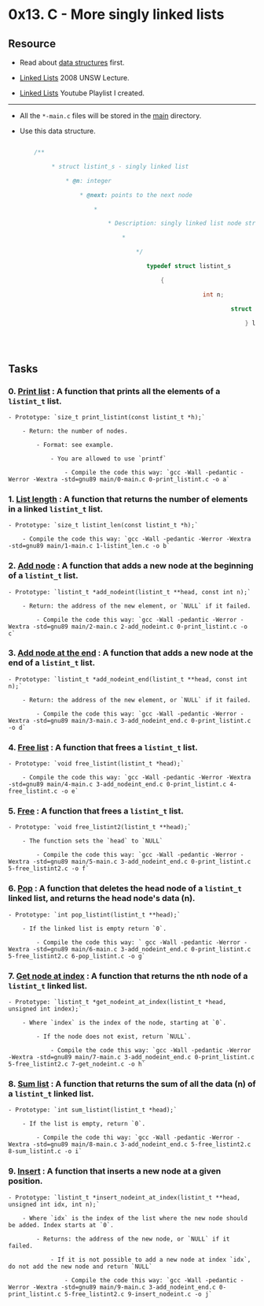 # 0x13. C - More singly linked lists



## Resource



- Read about [data structures](https://www.notion.so/C-Programming-f13cdb9661db464f8ea326c5a2654e8e) first.

- [Linked Lists](https://www.youtube.com/watch?v=udapt4FGY20&t=130s) 2008 UNSW Lecture.

- [Linked Lists](https://www.youtube.com/playlist?list=PLIsXzR_wZY-xQSwyG_PAQHJtyo4o9WWXd) Youtube Playlist I created.



---



- All the `*-main.c` files will be stored in the [main](./main) directory.



- Use this data structure.

	```c

		/**

			 * struct listint_s - singly linked list

			 	 * @n: integer

				 	 * @next: points to the next node

					 	 *

						 	 * Description: singly linked list node structure

							 	 * 

								 	 */

									 	typedef struct listint_s

											{

														int n;

																struct listint_s *next;

																	} listint_t;

																		```



## Tasks



### 0. [Print list](./0-print_listint.c) : A function that prints all the elements of a `listint_t` list.

	- Prototype: `size_t print_listint(const listint_t *h);`

		- Return: the number of nodes.

			- Format: see example.

				- You are allowed to use `printf`

					- Compile the code this way: `gcc -Wall -pedantic -Werror -Wextra -std=gnu89 main/0-main.c 0-print_listint.c -o a`

### 1. [List length](./1-listint_len.c) : A function that returns the number of elements in a linked `listint_t` list.

	- Prototype: `size_t listint_len(const listint_t *h);`

		- Compile the code this way: `gcc -Wall -pedantic -Werror -Wextra -std=gnu89 main/1-main.c 1-listint_len.c -o b`

### 2. [Add node](./2-add_nodeint.c) : A function that adds a new node at the beginning of a `listint_t` list.

	- Prototype: `listint_t *add_nodeint(listint_t **head, const int n);`

		- Return: the address of the new element, or `NULL` if it failed.

			- Compile the code this way: `gcc -Wall -pedantic -Werror -Wextra -std=gnu89 main/2-main.c 2-add_nodeint.c 0-print_listint.c -o c`

### 3. [Add node at the end](./3-add_nodeint_end.c) : A function that adds a new node at the end of a `listint_t` list.

	- Prototype: `listint_t *add_nodeint_end(listint_t **head, const int n);`

		- Return: the address of the new element, or `NULL` if it failed.

			- Compile the code this way: `gcc -Wall -pedantic -Werror -Wextra -std=gnu89 main/3-main.c 3-add_nodeint_end.c 0-print_listint.c -o d`

### 4. [Free list](./4-free_listint.c) : A function that frees a `listint_t` list.

	- Prototype: `void free_listint(listint_t *head);`

		- Compile the code this way: `gcc -Wall -pedantic -Werror -Wextra -std=gnu89 main/4-main.c 3-add_nodeint_end.c 0-print_listint.c 4-free_listint.c -o e`

### 5. [Free](./5-free_listint2.c) : A function that frees a `listint_t` list.

	- Prototype: `void free_listint2(listint_t **head);`

		- The function sets the `head` to `NULL`

			- Compile the code this way: `gcc -Wall -pedantic -Werror -Wextra -std=gnu89 main/5-main.c 3-add_nodeint_end.c 0-print_listint.c 5-free_listint2.c -o f`

### 6. [Pop](./6-pop_listint.c) : A function that deletes the head node of a `listint_t` linked list, and returns the head node's data (n).

	- Prototype: `int pop_listint(listint_t **head);`

		- If the linked list is empty return `0`.

			- Compile the code this way: ` gcc -Wall -pedantic -Werror -Wextra -std=gnu89 main/6-main.c 3-add_nodeint_end.c 0-print_listint.c 5-free_listint2.c 6-pop_listint.c -o g`

### 7. [Get node at index](./7-get_nodeint.c) : A function that returns the nth node of a `listint_t` linked list.

	- Prototype: `listint_t *get_nodeint_at_index(listint_t *head, unsigned int index);`

		- Where `index` is the index of the node, starting at `0`.

			- If the node does not exist, return `NULL`.

				- Compile the code this way: `gcc -Wall -pedantic -Werror -Wextra -std=gnu89 main/7-main.c 3-add_nodeint_end.c 0-print_listint.c 5-free_listint2.c 7-get_nodeint.c -o h`

### 8. [Sum list](./8-sum_listint.c) : A function that returns the sum of all the data (n) of a `listint_t` linked list.

	- Prototype: `int sum_listint(listint_t *head);`

		- If the list is empty, return `0`.

			- Compile the code thi way: `gcc -Wall -pedantic -Werror -Wextra -std=gnu89 main/8-main.c 3-add_nodeint_end.c 5-free_listint2.c 8-sum_listint.c -o i`

### 9. [Insert](./9-insert_nodeint.c) :  A function that inserts a new node at a given position.

	- Prototype: `listint_t *insert_nodeint_at_index(listint_t **head, unsigned int idx, int n);`

		- Where `idx` is the index of the list where the new node should be added. Index starts at `0`.

			- Returns: the address of the new node, or `NULL` if it failed.

				- If it is not possible to add a new node at index `idx`, do not add the new node and return `NULL`

					- Compile the code this way: `gcc -Wall -pedantic -Werror -Wextra -std=gnu89 main/9-main.c 3-add_nodeint_end.c 0-print_listint.c 5-free_listint2.c 9-insert_nodeint.c -o j`
